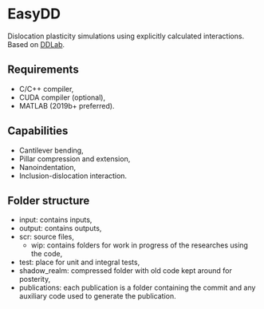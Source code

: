 # EasyDD

Dislocation plasticity simulations using explicitly calculated interactions. Based on [DDLab](http://micro.stanford.edu/wiki/M01_How_to_Obtain_and_Run_DDLab). 

## Requirements

- C/C++ compiler,
- CUDA compiler (optional),
- MATLAB (2019b+ preferred).

## Capabilities

- Cantilever bending,
- Pillar compression and extension,
- Nanoindentation,
- Inclusion-dislocation interaction.

## Folder structure

- input: contains inputs,
- output: contains outputs,
- scr: source files,
  - wip: contains folders for work in progress of the researches using the code,
- test: place for unit and integral tests,
- shadow_realm: compressed folder with old code kept around for posterity,
- publications: each publication is a folder containing the commit and any auxiliary code used to generate the publication.
